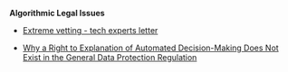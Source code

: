 **Algorithmic Legal Issues**

* [Extreme vetting - tech experts letter](https://www.documentcloud.org/documents/4243275-Extreme-vetting-tech-expert-critique.html)

* [Why a Right to Explanation of Automated Decision-Making Does Not Exist in the General Data Protection Regulation](https://poseidon01.ssrn.com/delivery.php?ID=937027118025004085064064088065088002015011046006095011102005003125086121098069021112012063127057051019035115086102125091107085038047089019092070119005001026068000028055062004104121023119088066120011113115103086091097007024068065127023083070086090109105&EXT=pdf)
